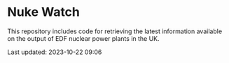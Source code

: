 # Nuke Watch

This repository includes code for retrieving the latest information available on the output of EDF nuclear power plants in the UK.

Last updated: 2023-10-22 09:06